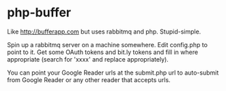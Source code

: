php-buffer
==========
Like http://bufferapp.com but uses rabbitmq and php.  Stupid-simple.

Spin up a rabbitmq server on a machine somewhere.  Edit config.php to point to it.  Get some OAuth tokens and bit.ly tokens and fill in where appropriate (search for 'xxxx' and replace appropriately).

You can point your Google Reader urls at the submit.php url to auto-submit from Google Reader or any other reader that accepts urls.
